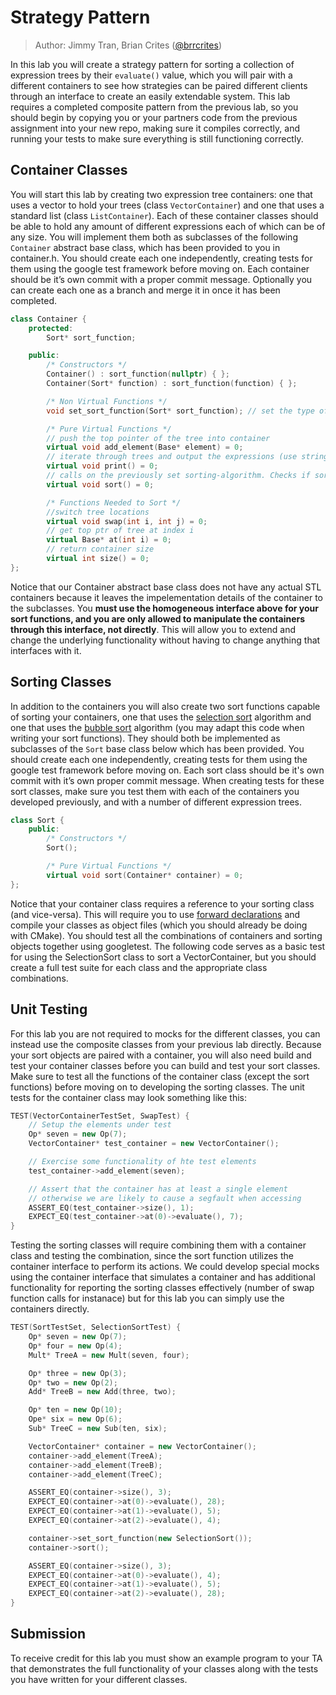 # Strategy Pattern

> Author: Jimmy Tran, Brian Crites ([@brrcrites](https://github.com/brrcrites))

In this lab you will create a strategy pattern for sorting a collection of expression trees by their `evaluate()` value, which you will pair with a different containers to see how strategies can be paired different clients through an interface to create an easily extendable system. This lab requires a completed composite pattern from the previous lab, so you should begin by copying you or your partners code from the previous assignment into your new repo, making sure it compiles correctly, and running your tests to make sure everything is still functioning correctly.

## Container Classes

You will start this lab by creating two expression tree containers: one that uses a vector to hold your trees (class `VectorContainer`) and one that uses a standard list (class `ListContainer`). Each of these container classes should be able to hold any amount of different expressions each of which can be of any size. You will implement them both as subclasses of the following `Container` abstract base class, which has been provided to you in container.h. You should create each one independently, creating tests for them using the google test framework before moving on. Each container should be it’s own commit with a proper commit message. Optionally you can create each one as a branch and merge it in once it has been completed.

```c++
class Container {
    protected:
        Sort* sort_function;

    public:
        /* Constructors */
        Container() : sort_function(nullptr) { };
        Container(Sort* function) : sort_function(function) { };

        /* Non Virtual Functions */
        void set_sort_function(Sort* sort_function); // set the type of sorting algorithm

        /* Pure Virtual Functions */
        // push the top pointer of the tree into container
        virtual void add_element(Base* element) = 0;
        // iterate through trees and output the expressions (use stringify())
        virtual void print() = 0;
        // calls on the previously set sorting-algorithm. Checks if sort_function is not null, throw exception if otherwise
        virtual void sort() = 0;

        /* Functions Needed to Sort */
        //switch tree locations
        virtual void swap(int i, int j) = 0;
        // get top ptr of tree at index i
        virtual Base* at(int i) = 0;
        // return container size
        virtual int size() = 0;
};
```

Notice that our Container abstract base class does not have any actual STL containers because it leaves the impelementation details of the container to the subclasses. You **must use the homogeneous interface above for your sort functions, and you are only allowed to manipulate the containers through this interface, not directly**. This will allow you to extend and change the underlying functionality without having to change anything that interfaces with it.

## Sorting Classes

In addition to the containers you will also create two sort functions capable of sorting your containers, one that uses the [selection sort](https://www.mathbits.com/MathBits/CompSci/Arrays/Selection.htm) algorithm and one that uses the [bubble sort](https://www.mathbits.com/MathBits/CompSci/Arrays/Bubble.htm) algorithm (you may adapt this code when writing your sort functions). They should both be implemented as subclasses of the `Sort` base class below which has been provided. You should create each one independently, creating tests for them using the google test framework before moving on. Each sort class should be it's own commit with it’s own proper commit message. When creating tests for these sort classes, make sure you test them with each of the containers you developed previously, and with a number of different expression trees.

```c++
class Sort {
    public:
        /* Constructors */
        Sort();

        /* Pure Virtual Functions */
        virtual void sort(Container* container) = 0;
};
```

Notice that your container class requires a reference to your sorting class (and vice-versa). This will require you to use [forward declarations](http://www.umich.edu/~eecs381/handouts/IncompleteDeclarations.pdf) and compile your classes as object files (which you should already be doing with CMake). You should test all the combinations of containers and sorting objects together using googletest. The following code serves as a basic test for using the SelectionSort class to sort a VectorContainer, but you should create a full test suite for each class and the appropriate class combinations.

## Unit Testing

For this lab you are not required to mocks for the different classes, you can instead use the composite classes from your previous lab directly. Because your sort objects are paired with a container, you will also need build and test your container classes before you can build and test your sort classes. Make sure to test all the functions of the container class (except the sort functions) before moving on to developing the sorting classes. The unit tests for the container class may look something like this:

```c++
TEST(VectorContainerTestSet, SwapTest) {
    // Setup the elements under test
    Op* seven = new Op(7);
    VectorContainer* test_container = new VectorContainer();

    // Exercise some functionality of hte test elements
    test_container->add_element(seven);

    // Assert that the container has at least a single element
    // otherwise we are likely to cause a segfault when accessing
    ASSERT_EQ(test_container->size(), 1);
    EXPECT_EQ(test_container->at(0)->evaluate(), 7);
}
```

Testing the sorting classes will require combining them with a container class and testing the combination, since the sort function utilizes the container interface to perform its actions. We could develop special mocks using the container interface that simulates a container and has additional functionality for reporting the sorting classes effectively (number of swap function calls for instanace) but for this lab you can simply use the containers directly.

```c++
TEST(SortTestSet, SelectionSortTest) {
    Op* seven = new Op(7);
    Op* four = new Op(4);
    Mult* TreeA = new Mult(seven, four);

    Op* three = new Op(3);
    Op* two = new Op(2);
    Add* TreeB = new Add(three, two);

    Op* ten = new Op(10);
    Ope* six = new Op(6);
    Sub* TreeC = new Sub(ten, six);

    VectorContainer* container = new VectorContainer();
    container->add_element(TreeA);
    container->add_element(TreeB);
    container->add_element(TreeC);

    ASSERT_EQ(container->size(), 3);
    EXPECT_EQ(container->at(0)->evaluate(), 28);
    EXPECT_EQ(container->at(1)->evaluate(), 5);
    EXPECT_EQ(container->at(2)->evaluate(), 4);

    container->set_sort_function(new SelectionSort());
    container->sort();

    ASSERT_EQ(container->size(), 3);
    EXPECT_EQ(container->at(0)->evaluate(), 4);
    EXPECT_EQ(container->at(1)->evaluate(), 5);
    EXPECT_EQ(container->at(2)->evaluate(), 28);
}
```

## Submission

To receive credit for this lab you must show an example program to your TA that demonstrates the full functionality of your classes along with the tests you have written for your different classes.
